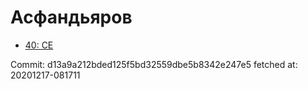 # Асфандьяров
- [40: CE](40.md)

Commit: d13a9a212bded125f5bd32559dbe5b8342e247e5
 fetched at: 20201217-081711
